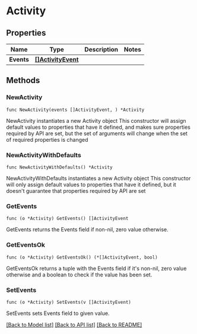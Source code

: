 # Activity

## Properties

Name | Type | Description | Notes
------------ | ------------- | ------------- | -------------
**Events** | [**[]ActivityEvent**](ActivityEvent.md) |  | 

## Methods

### NewActivity

`func NewActivity(events []ActivityEvent, ) *Activity`

NewActivity instantiates a new Activity object
This constructor will assign default values to properties that have it defined,
and makes sure properties required by API are set, but the set of arguments
will change when the set of required properties is changed

### NewActivityWithDefaults

`func NewActivityWithDefaults() *Activity`

NewActivityWithDefaults instantiates a new Activity object
This constructor will only assign default values to properties that have it defined,
but it doesn't guarantee that properties required by API are set

### GetEvents

`func (o *Activity) GetEvents() []ActivityEvent`

GetEvents returns the Events field if non-nil, zero value otherwise.

### GetEventsOk

`func (o *Activity) GetEventsOk() (*[]ActivityEvent, bool)`

GetEventsOk returns a tuple with the Events field if it's non-nil, zero value otherwise
and a boolean to check if the value has been set.

### SetEvents

`func (o *Activity) SetEvents(v []ActivityEvent)`

SetEvents sets Events field to given value.



[[Back to Model list]](../README.md#documentation-for-models) [[Back to API list]](../README.md#documentation-for-api-endpoints) [[Back to README]](../README.md)


